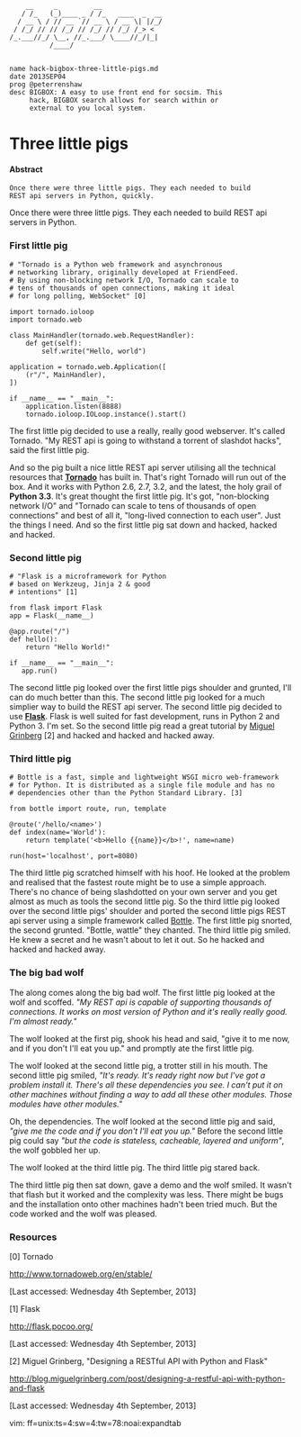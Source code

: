         __     _         __
       / /_   (_)____ _ / /_   ____  _  __  
      / __ \ / // __ `// __ \ / __ \| |/_/
     / /_/ // // /_/ // /_/ // /_/ /_> <
    /_.___//_/ \__, //_.___/ \____//_/|_| 
              /____/


    name hack-bigbox-three-little-pigs.md
    date 2013SEP04
    prog @peterrenshaw
    desc BIGBOX: A easy to use front end for socsim. This 
         hack, BIGBOX search allows for search within or 
         external to you local system.


# Three little pigs

#### Abstract

    Once there were three little pigs. They each needed to build 
    REST api servers in Python, quickly.


Once there were three little pigs. They each needed to build REST api 
servers in Python.


### First little pig

    # "Tornado is a Python web framework and asynchronous 
    # networking library, originally developed at FriendFeed. 
    # By using non-blocking network I/O, Tornado can scale to 
    # tens of thousands of open connections, making it ideal 
    # for long polling, WebSocket" [0]

    import tornado.ioloop
    import tornado.web

    class MainHandler(tornado.web.RequestHandler):
        def get(self):
            self.write("Hello, world")

    application = tornado.web.Application([
        (r"/", MainHandler),
    ])

    if __name__ == "__main__":
        application.listen(8888)
        tornado.ioloop.IOLoop.instance().start()

The first little pig decided to use a really, really good webserver. It's
called Tornado. "My REST api is going to withstand a torrent of slashdot
hacks", said the first little pig.


And so the pig built a nice little REST api server utilising all the 
technical resources that **[Tornado](http://www.tornadoweb.org/en/stable/)** has built in. That's right Tornado 
will run out of the box. And it works with Python 2.6, 2.7, 3.2, and 
the latest, the holy grail of **Python 3.3**.  It's great thought the first 
little pig. It's got, "non-blocking network I/O" and  "Tornado can scale 
to tens of thousands of open connections" and best of all it, "long-lived
 connection to each user".  Just the things I need. And so the first little
pig sat down and hacked, hacked and hacked.


### Second little pig

    # "Flask is a microframework for Python 
    # based on Werkzeug, Jinja 2 & good 
    # intentions" [1]

    from flask import Flask
    app = Flask(__name__)

    @app.route("/")
    def hello():
        return "Hello World!"

    if __name__ == "__main__":
       app.run()

The second little pig looked over the first little pigs shoulder and 
grunted, I'll can do much better than this. The second little pig looked 
for a much simplier way to build the REST api server. The second little pig
decided to use **[Flask](http://flask.pocoo.org/)**. Flask is well suited for fast development, runs in 
Python 2 and Python 3. I'm set. So the second little pig read a great 
tutorial by [Miguel Grinberg](http://blog.miguelgrinberg.com/post/designing-a-restful-api-with-python-and-flask) [2] and hacked and hacked and hacked away.


### Third little pig


    # Bottle is a fast, simple and lightweight WSGI micro web-framework 
    # for Python. It is distributed as a single file module and has no 
    # dependencies other than the Python Standard Library. [3]

    from bottle import route, run, template

    @route('/hello/<name>')
    def index(name='World'):
        return template('<b>Hello {{name}}</b>!', name=name)

    run(host='localhost', port=8080)

The third little pig scratched himself with his hoof. He looked at the 
problem and realised that the fastest route might be to use a simple approach. 
There's no chance of being slashdotted on your own server and you get almost
as much as tools the second little pig. So the third little pig looked over the 
second little pigs' shoulder and ported the second little pigs REST api server 
using a simple framework called [Bottle](http://bottlepy.org). The first little
pig snorted, the second grunted. "Bottle, wattle" they chanted. The third little
pig smiled. He knew a secret and he wasn't about to let it out. So he hacked and
hacked and hacked away.


### The big bad wolf


The along comes along the big bad wolf.  The first little pig looked at the wolf
and scoffed. *"My REST api is capable of supporting thousands of connections. It 
works on most version of Python and it's really really good. I'm almost ready."*

The wolf looked at the first pig, shook his head and said, "give it to me now,
and if you don't I'll eat you up." and promptly ate the first little pig.

The wolf looked at the second little pig, a trotter still in his mouth. The second 
little pig smiled, *"It's ready. It's ready right now but I've got a problem install it.
There's all these dependencies you see. I can't put it on other machines without
finding a way to add all these other modules. Those modules have other modules."*

Oh, the dependencies.  The wolf looked at the second little pig and said, *"give 
me the code and if you don't I'll eat you up."*  Before the second little pig could
say *"but the code is stateless, cacheable, layered and uniform"*, the wolf gobbled 
her up.

The wolf looked at the third little pig. The third little pig stared back.

The third little pig then sat down, gave a demo and the wolf smiled. It wasn't 
that flash but it worked and the complexity was less. There might be bugs and 
the installation onto other machines hadn't been tried much. But the code worked
and the wolf was pleased.


### Resources

[0] Tornado

<http://www.tornadoweb.org/en/stable/>

[Last accessed: Wednesday 4th September, 2013]

[1] Flask

<http://flask.pocoo.org/>

[Last accessed: Wednesday 4th September, 2013]

[2] Miguel Grinberg, "Designing a RESTful API with Python and Flask"

<http://blog.miguelgrinberg.com/post/designing-a-restful-api-with-python-and-flask>

[Last accessed: Wednesday 4th September, 2013]


vim: ff=unix:ts=4:sw=4:tw=78:noai:expandtab

